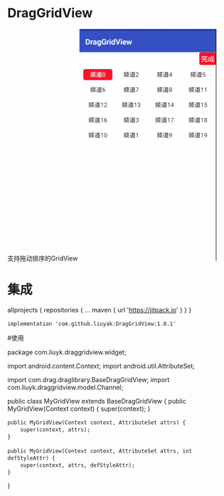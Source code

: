 # DragGridView
支持拖动排序的GridView
![image](Screenshots.gif)

# 集成

allprojects {
		repositories {
			...
			maven { url 'https://jitpack.io' }
		}
	}

	implementation 'com.github.liuyak:DragGridView:1.0.1'



#使用


package com.liuyk.draggridview.widget;

import android.content.Context;
import android.util.AttributeSet;

import com.drag.draglibrary.BaseDragGridView;
import com.liuyk.draggridview.model.Channel;


public class MyGridView extends BaseDragGridView<Channel> {
    public MyGridView(Context context) {
        super(context);
    }

    public MyGridView(Context context, AttributeSet attrs) {
        super(context, attrs);
    }

    public MyGridView(Context context, AttributeSet attrs, int defStyleAttr) {
        super(context, attrs, defStyleAttr);
    }
}
